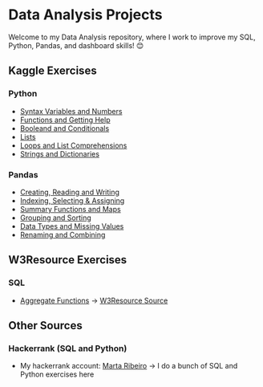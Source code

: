 # Data Analysis Projects

Welcome to my Data Analysis repository, where I work to improve my SQL, Python, Pandas, and dashboard skills! 😊

## Kaggle Exercises

### Python

* [Syntax Variables and Numbers](KaggleExercises/Python/exercise-syntax-variables-and-numbers.ipynb)
* [Functions and Getting Help](KaggleExercises/Python/exercise-functions-and-getting-help.ipynb)
* [Booleand and Conditionals](KaggleExercises/Python/exercise-booleans-and-conditionals.ipynb)
* [Lists](KaggleExercises/Python/exercise-lists.ipynb)
* [Loops and List Comprehensions](KaggleExercises/Python/exercise-loops-and-list-comprehensions.ipynb)
* [Strings and Dictionaries](KaggleExercises/Python/exercise-strings-and-dictionaries.ipynb)

### Pandas

* [Creating, Reading and Writing](KaggleExercises/Pandas/exercise-creating-reading-and-writing.ipynb)
* [Indexing, Selecting & Assigning](KaggleExercises/Pandas/exercise-indexing-selecting-assigning.ipynb)
* [Summary Functions and Maps](KaggleExercises/Pandas/exercise-summary-functions-and-maps.ipynb)
* [Grouping and Sorting](KaggleExercises/Pandas/exercise-grouping-and-sorting.ipynb)
* [Data Types and Missing Values](KaggleExercises/Pandas/exercise-data-types-and-missing-values.ipynb)
* [Renaming and Combining](KaggleExercises/Pandas/exercise-renaming-and-combining.ipynb)

## W3Resource Exercises

### SQL

* [Aggregate Functions](SQLExercises/AggregateFunctions) -> [W3Resource Source](https://www.w3resource.com/sql-exercises/sql-aggregate-functions.php)

## Other Sources

### Hackerrank (SQL and Python)

* My hackerrank account: [Marta Ribeiro](https://www.hackerrank.com/profile/iammartaribeiro) -> I do a bunch of SQL and Python exercises here
